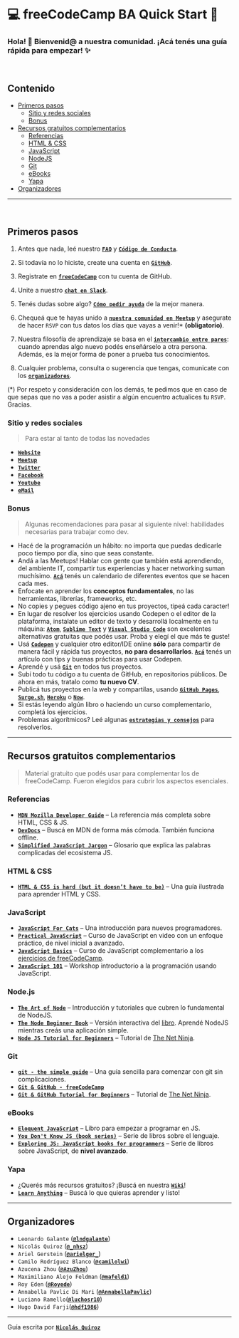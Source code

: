 # :computer: freeCodeCamp BA Quick Start :rocket:  

### Hola! :wave: Bienvenid@ a nuestra comunidad. ¡Acá tenés una guía rápida para empezar! :sparkles:

<br>

## Contenido

- [Primeros pasos](#primeros-pasos)
  - [Sitio y redes sociales](#sitio-y-redes-sociales)
  - [Bonus](#bonus)
- [Recursos gratuitos complementarios](#recursos-gratuitos-complementarios)
  - [Referencias](#referencias)
  - [HTML & CSS](#html--css)
  - [JavaScript](#javascript)
  - [NodeJS](#nodejs)
  - [Git](#git)
  - [eBooks](#ebooks)
  - [Yapa](#yapa)
- [Organizadores](#organizadores)

---

<br>

## Primeros pasos

1. Antes que nada, leé nuestro **[`FAQ`](https://github.com/freeCodeCampBA/faq)** y **[`Código de Conducta`](https://github.com/freeCodeCampBA/codigo)**.

2. Si todavía no lo hiciste, create una cuenta en **[`GitHub`](https://github.com/)**.

3. Registrate en **[`freeCodeCamp`](https://www.freecodecamp.com/)** con tu cuenta de GitHub.

4. Unite a nuestro **[`chat en Slack`](https://freecodecampba.org/chat)**.

5. Tenés dudas sobre algo? **[`Cómo pedir ayuda`](https://forum.freecodecamp.com/t/how-to-get-help-when-you-are-stuck/19514)** de la mejor manera.

6. Chequeá que te hayas unido a **[`nuestra comunidad en Meetup`](https://www.meetup.com/freeCodeCampBA)** y asegurate de hacer `RSVP` con tus datos los días que vayas a venir!\* **(obligatorio)**.

7. Nuestra filosofía de aprendizaje se basa en el **[`intercambio entre pares`](https://en.wikipedia.org/wiki/Peer_learning)**: cuando aprendas algo nuevo podés enseñárselo a otra persona. Además, es la mejor forma de poner a prueba tus conocimientos.

8. Cualquier problema, consulta o sugerencia que tengas, comunicate con los **[`organizadores`](#organizadores)**.

\(*) Por respeto y consideración con los demás, te pedimos que en caso de que sepas que no vas a poder asistir a algún encuentro actualices tu `RSVP`. Gracias.

### Sitio y redes sociales

> Para estar al tanto de todas las novedades

- **[`Website`](https://freecodecampba.org)**  
- **[`Meetup`](https://www.meetup.com/freeCodeCampBA)**   
- **[`Twitter`](https://twitter.com/freeCodeCampBA)**  
- **[`Facebook`](https://www.facebook.com/groups/free.code.camp.buenos.aires/)**
- **[`Youtube`](https://www.youtube.com/channel/UCML6D-qES0T7YKJXfMgKo4A)**
- **[`eMail`](mailto:freecodecampba@gmail.com)**  

### Bonus

> Algunas recomendaciones para pasar al siguiente nivel: habilidades necesarias para trabajar como dev.

- Hacé de la programación un hábito: no importa que puedas dedicarle poco tiempo por día, sino que seas constante.
- Andá a las Meetups! Hablar con gente que también está aprendiendo, del ambiente IT, compartir tus experiencias y hacer networking suman muchísimo. **[`Acá`](http://meetupjs.com.ar/calendario.html)** tenés un calendario de diferentes eventos que se hacen cada mes.
- Enfocate en aprender los **conceptos fundamentales**, no las herramientas, librerías, frameworks, etc.
- No copies y pegues código ajeno en tus proyectos, tipeá cada caracter! 
- En lugar de resolver los ejercicios usando Codepen o el editor de la plataforma, instalate un editor de texto y desarrollá localmente en tu máquina: **[`Atom`](https://atom.io/)**, **[`Sublime Text`](https://www.sublimetext.com/)** y **[`Visual Studio Code`](https://code.visualstudio.com/)** son excelentes alternativas gratuitas que podés usar. Probá y elegí el que más te guste!
- Usá **[`Codepen`](https://codepen.io/)** y cualquier otro editor/IDE online **sólo** para compartir de manera fácil y rápida tus proyectos, **no para desarrollarlos**. **[`Acá`](https://medium.com/@lucianoramello/usando-codepen-tips-y-buenas-prácticas-7a61183face1)** tenés un artículo con tips y buenas prácticas para usar Codepen.
- Aprendé y usá **[`Git`](https://git-scm.com/)** en todos tus proyectos. 
- Subí todo tu código a tu cuenta de GitHub, en repositorios públicos. De ahora en más, tratalo como **tu nuevo CV**.
- Publicá tus proyectos en la web y compartilas, usando **[`GitHub Pages`](https://pages.github.com/)**, **[`Surge.sh`](https://surge.sh/)**, **[`Heroku`](https://www.heroku.com/)** o **[`Now`](https://zeit.co/now)**. 
- Si estás leyendo algún libro o haciendo un curso complementario, completá los ejercicios.
- Problemas algorítmicos? Leé algunas **[`estrategias y consejos`](https://nicolasquiroz.com/problem-solving-strategies/)** para resolverlos.

---

## Recursos gratuitos complementarios

> Material gratuito que podés usar para complementar los de freeCodeCamp. Fueron elegidos para cubrir los aspectos esenciales.

### Referencias

- **[`MDN Mozilla Developer Guide`](https://developer.mozilla.org/en-US/)** – La referencia más completa sobre HTML, CSS & JS.
- **[`DevDocs`](http://devdocs.io/javascript)** – Buscá en MDN de forma más cómoda. También funciona offline.
- **[`Simplified JavaScript Jargon`](http://jargon.js.org)** – Glosario que explica las palabras complicadas del ecosistema JS.

### HTML & CSS

- **[`HTML & CSS is hard (but it doesn’t have to be)`](https://internetingishard.com/html-and-css/)** – Una guía ilustrada para aprender HTML y CSS.

### JavaScript

- **[`JavaScript For Cats`](http://jsforcats.com/)** – Una introducción para nuevos programadores.
-  **[`Practical JavaScript`](https://watchandcode.com/p/practical-javascript)** – Curso de JavaScript en video con un enfoque práctico, de nivel inicial a avanzado.
- **[`JavaScript Basics`](https://www.youtube.com/playlist?list=PLWKjhJtqVAbk2qRZtWSzCIN38JC_NdhW5)** – Curso de JavaScript complementario a los [ejercicios de freeCodeCamp](https://www.freecodecamp.org/map#nested-collapseBasicJavaScript).
- **[`JavaScript 101`](https://github.com/javascript-101/javascript-101)** – Workshop introductorio a la programación usando JavaScript.

### Node.js

- **[`The Art of Node`](https://github.com/maxogden/art-of-node#readme)** – Introducción y tutoriales que cubren lo fundamental de NodeJS.
- **[`The Node Beginner Book`](https://glitch.com/edit/#!/node-beginner?path=README.md:1:0)** – Versión interactiva del [libro](https://www.nodebeginner.org/). Aprendé NodeJS mientras creás una aplicación simple.
- **[`Node JS Tutorial for Beginners`](https://www.youtube.com/playlist?list=PL4cUxeGkcC9gcy9lrvMJ75z9maRw4byYp)** – Tutorial de [The Net Ninja](https://www.thenetninja.co.uk).

### Git

- **[`git - the simple guide`](http://rogerdudler.github.io/git-guide/)** – Una guía sencilla para comenzar con git sin complicaciones.
- **[`Git & GitHub - freeCodeCamp`](https://www.youtube.com/playlist?list=PLGvfHSgImk4aTlKBUPeC8Eh42LVDcSv9s)**
- **[`Git & GitHub Tutorial for Beginners`](https://www.youtube.com/playlist?list=PL4cUxeGkcC9goXbgTDQ0n_4TBzOO0ocPR)** – Tutorial de [The Net Ninja](https://www.thenetninja.co.uk).

### eBooks

- **[`Eloquent JavaScript`](http://eloquentjavascript.net)** – Libro para empezar a programar en JS.
- **[`You Don't Know JS (book series)`](https://github.com/getify/You-Dont-Know-JS)** – Serie de libros sobre el lenguaje.
- **[`Exploring JS: JavaScript books for programmers`](http://exploringjs.com)** – Serie de libros sobre JavaScript, de **nivel avanzado**.

### Yapa
- ¿Querés más recursos gratuitos? ¡Buscá en nuestra **[`Wiki`](https://freecodecampba.org/wiki)**!
- **[`Learn Anything`](https://learn-anything.xyz)** – Buscá lo que quieras aprender y listo!

---

## Organizadores

- `Leonardo Galante` (**[`@lndgalante`](https://twitter.com/lndgalante)**)
- `Nicolás Quiroz` (**[`@_nhsz`](https://twitter.com/_nhsz)**)
- `Ariel Gerstein` (**[`@arielger_`](https://twitter.com/arielger_)**)
- `Camilo Rodríguez Blanco` (**[`@camilolwi`](https://twitter.com/Camilolwi)**)
- `Azucena Zhou` (**[`@AzuZhou`](https://twitter.com/AzuZhou)**)
- `Maximiliano Alejo Feldman` (**[`@mafeld1`](https://twitter.com/mafeld1)**)
- `Roy Eden` (**[`@Royede`](https://twitter.com/Royede)**)
- `Annabella Pavlic Di Mari` (**[`@AnnabellaPavlic`](https://twitter.com/AnnabellaPavlic)**)
- `Luciano Ramello`(**[`@luchosr10`](https://twitter.com/luchosr10)**)
- `Hugo David Farji`(**[`@hdf1986`](https://twitter.com/hdf1986)**)

---

Guía escrita por **[`Nicolás Quiroz`](https://nicolasquiroz.com)**
